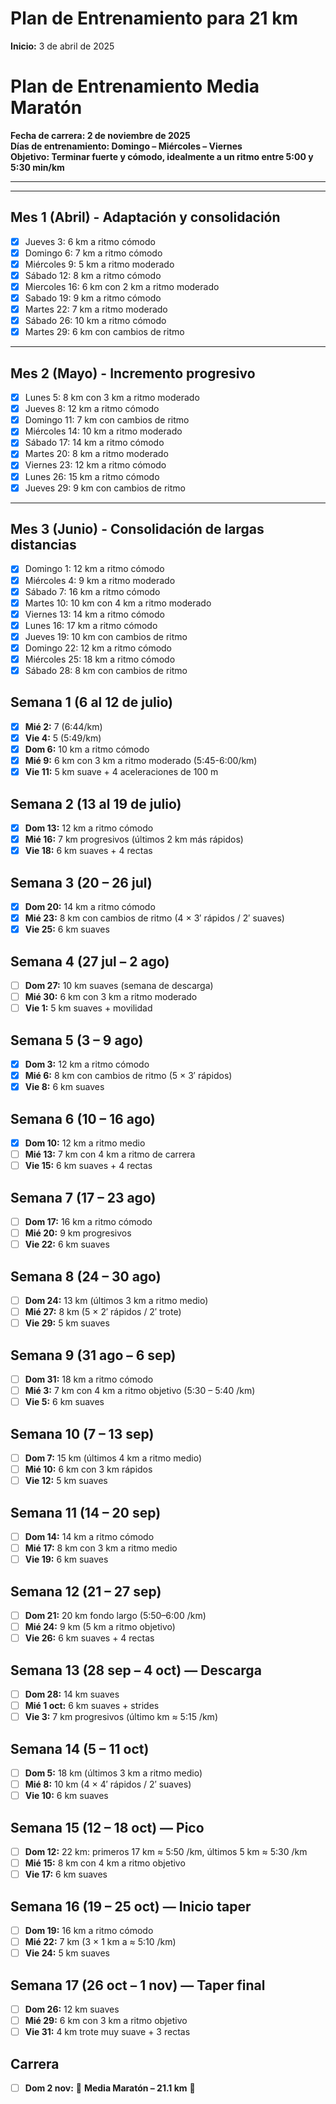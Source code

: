 # Plan de Entrenamiento para 21 km 

**Inicio:** 3 de abril de 2025 
# Plan de Entrenamiento Media Maratón  
**Fecha de carrera: 2 de noviembre de 2025**  
**Días de entrenamiento: Domingo – Miércoles – Viernes**  
**Objetivo: Terminar fuerte y cómodo, idealmente a un ritmo entre 5:00 y 5:30 min/km**

---

---

## Mes 1 (Abril) - Adaptación y consolidación
- [x] Jueves 3: 6 km a ritmo cómodo  
- [x] Domingo 6: 7 km a ritmo cómodo  
- [x] Miércoles 9: 5 km a ritmo moderado  
- [x] Sábado 12: 8 km a ritmo cómodo  
- [x] Miercoles 16: 6 km con 2 km a ritmo moderado  
- [x] Sabado 19: 9 km a ritmo cómodo  
- [x] Martes 22: 7 km a ritmo moderado  
- [x] Sábado 26: 10 km a ritmo cómodo
- [x] Martes 29: 6 km con cambios de ritmo

---

## Mes 2 (Mayo) - Incremento progresivo
- [x] Lunes 5: 8 km con 3 km a ritmo moderado  
- [x] Jueves 8: 12 km a ritmo cómodo  
- [x] Domingo 11: 7 km con cambios de ritmo  
- [x] Miércoles 14: 10 km a ritmo moderado  
- [x] Sábado 17: 14 km a ritmo cómodo  
- [x] Martes 20: 8 km a ritmo moderado  
- [x] Viernes 23: 12 km a ritmo cómodo  
- [x] Lunes 26: 15 km a ritmo cómodo  
- [x] Jueves 29: 9 km con cambios de ritmo

---

## Mes 3 (Junio) - Consolidación de largas distancias
- [x] Domingo 1: 12 km a ritmo cómodo  
- [x] Miércoles 4: 9 km a ritmo moderado  
- [x] Sábado 7: 16 km a ritmo cómodo  
- [x] Martes 10: 10 km con 4 km a ritmo moderado  
- [x] Viernes 13: 14 km a ritmo cómodo  
- [x] Lunes 16: 17 km a ritmo cómodo  
- [x] Jueves 19: 10 km con cambios de ritmo  
- [x] Domingo 22: 12 km a ritmo cómodo  
- [x] Miércoles 25: 18 km a ritmo cómodo  
- [x] Sábado 28: 8 km con cambios de ritmo

## Semana 1 (6 al 12 de julio)
- [x] **Mié 2:** 7 (6:44/km) 
- [x] **Vie 4:** 5 (5:49/km)  
- [x] **Dom 6:** 10 km a ritmo cómodo  
- [X] **Mié 9:** 6 km con 3 km a ritmo moderado (5:45-6:00/km)  
- [X] **Vie 11:** 5 km suave + 4 aceleraciones de 100 m  

## Semana 2 (13 al 19 de julio)
- [X] **Dom 13:** 12 km a ritmo cómodo  
- [X] **Mié 16:** 7 km progresivos (últimos 2 km más rápidos)  
- [X] **Vie 18:** 6 km suaves + 4 rectas

## Semana 3 (20 – 26 jul)
- [X] **Dom 20:** 14 km a ritmo cómodo  
- [X] **Mié 23:** 8 km con cambios de ritmo (4 × 3′ rápidos / 2′ suaves)  
- [X] **Vie 25:** 6 km suaves  

## Semana 4 (27 jul – 2 ago)
- [ ] **Dom 27:** 10 km suaves (semana de descarga)  
- [ ] **Mié 30:** 6 km con 3 km a ritmo moderado  
- [ ] **Vie 1:** 5 km suaves + movilidad  

## Semana 5 (3 – 9 ago)
- [X] **Dom 3:** 12 km a ritmo cómodo  
- [X] **Mié 6:** 8 km con cambios de ritmo (5 × 3′ rápidos)  
- [X] **Vie 8:** 6 km suaves  

## Semana 6 (10 – 16 ago)
- [X] **Dom 10:** 12 km a ritmo medio  
- [ ] **Mié 13:** 7 km con 4 km a ritmo de carrera  
- [ ] **Vie 15:** 6 km suaves + 4 rectas  

## Semana 7 (17 – 23 ago)
- [ ] **Dom 17:** 16 km a ritmo cómodo  
- [ ] **Mié 20:** 9 km progresivos  
- [ ] **Vie 22:** 6 km suaves  

## Semana 8 (24 – 30 ago)
- [ ] **Dom 24:** 13 km (últimos 3 km a ritmo medio)  
- [ ] **Mié 27:** 8 km (5 × 2′ rápidos / 2′ trote)  
- [ ] **Vie 29:** 5 km suaves  

## Semana 9 (31 ago – 6 sep)
- [ ] **Dom 31:** 18 km a ritmo cómodo  
- [ ] **Mié 3:** 7 km con 4 km a ritmo objetivo (5:30 – 5:40 /km)  
- [ ] **Vie 5:** 6 km suaves  

## Semana 10 (7 – 13 sep)
- [ ] **Dom 7:** 15 km (últimos 4 km a ritmo medio)  
- [ ] **Mié 10:** 6 km con 3 km rápidos  
- [ ] **Vie 12:** 5 km suaves  

## Semana 11 (14 – 20 sep)
- [ ] **Dom 14:** 14 km a ritmo cómodo  
- [ ] **Mié 17:** 8 km con 3 km a ritmo medio  
- [ ] **Vie 19:** 6 km suaves  

## Semana 12 (21 – 27 sep)
- [ ] **Dom 21:** 20 km fondo largo (5:50–6:00 /km)  
- [ ] **Mié 24:** 9 km (5 km a ritmo objetivo)  
- [ ] **Vie 26:** 6 km suaves + 4 rectas  

## Semana 13 (28 sep – 4 oct) — Descarga
- [ ] **Dom 28:** 14 km suaves  
- [ ] **Mié 1 oct:** 6 km suaves + strides  
- [ ] **Vie 3:** 7 km progresivos (último km ≈ 5:15 /km)  

## Semana 14 (5 – 11 oct)
- [ ] **Dom 5:** 18 km (últimos 3 km a ritmo medio)  
- [ ] **Mié 8:** 10 km (4 × 4′ rápidos / 2′ suaves)  
- [ ] **Vie 10:** 6 km suaves  

## Semana 15 (12 – 18 oct) — Pico
- [ ] **Dom 12:** 22 km: primeros 17 km ≈ 5:50 /km, últimos 5 km ≈ 5:30 /km  
- [ ] **Mié 15:** 8 km con 4 km a ritmo objetivo  
- [ ] **Vie 17:** 6 km suaves  

## Semana 16 (19 – 25 oct) — Inicio taper
- [ ] **Dom 19:** 16 km a ritmo cómodo  
- [ ] **Mié 22:** 7 km (3 × 1 km a ≈ 5:10 /km)  
- [ ] **Vie 24:** 5 km suaves  

## Semana 17 (26 oct – 1 nov) — Taper final
- [ ] **Dom 26:** 12 km suaves  
- [ ] **Mié 29:** 6 km con 3 km a ritmo objetivo  
- [ ] **Vie 31:** 4 km trote muy suave + 3 rectas  

## Carrera
- [ ] **Dom 2 nov:** 🎉 **Media Maratón – 21.1 km** 🎉  

 
